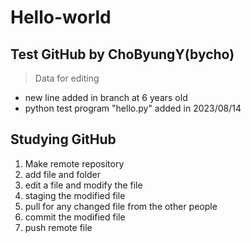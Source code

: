 # Hello-world

## Test GitHub by ChoByungY(bycho)

> Data for editing

* new line added in branch at 6 years old
* python test program "hello.py" added in 2023/08/14

## Studying GitHub

1. Make remote repository
2. add file and folder
3. edit a file and modify the file
4. staging the modified file
5. pull for any changed file from the other people
6. commit the modified file
7. push remote file
